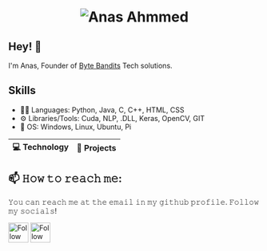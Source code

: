 <h1 align="center">
  <img src="https://github.com/anasicy/Readme/blob/main/name.svg" alt="Anas Ahmmed" />
</h1>

## Hey! 👋
I'm Anas, Founder of [Byte Bandits](https://bytebandits.in/) Tech solutions.

## Skills
- 👨‍💻 Languages: Python, Java, C, C++, HTML, CSS
- ⚙️ Libraries/Tools: Cuda, NLP, .DLL, Keras, OpenCV, GIT
- 💽 OS: Windows, Linux, Ubuntu, Pi

| 💻 **Technology** | 🚀 **Projects** |
| - | - |

## 📫 𝙷𝚘𝚠 𝚝𝚘 𝚛𝚎𝚊𝚌𝚑 𝚖𝚎:
𝚈𝚘𝚞 𝚌𝚊𝚗 𝚛𝚎𝚊𝚌𝚑 𝚖𝚎 𝚊𝚝 𝚝𝚑𝚎 𝚎𝚖𝚊𝚒𝚕 𝚒𝚗 𝚖𝚢 𝚐𝚒𝚝𝚑𝚞𝚋 𝚙𝚛𝚘𝚏𝚒𝚕𝚎. 𝙵𝚘𝚕𝚕𝚘𝚠 𝚖𝚢 𝚜𝚘𝚌𝚒𝚊𝚕𝚜!

[<img src="https://github.com/anasicy/Readme/blob/main/linkedin.png" height="40em" align="center" alt="Follow Anas on LinkedIn" title="Follow Anas on LinkedIn"/>](https://www.linkedin.com/in/anas-ahmmed-m-6b5ab3291/)
[<img src="https://github.com/anasicy/Readme/blob/main/instagram.svg" height="40em" align="center" alt="Follow Anas on Instagram" title="Follow Anas on Instagram"/>](https://www.instagram.com/iconic._icy/)
